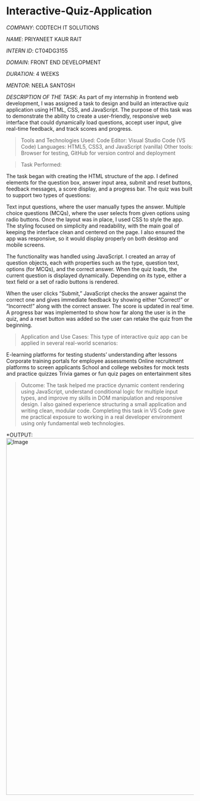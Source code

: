 # Interactive-Quiz-Application

*COMPANY*: CODTECH IT SOLUTIONS

*NAME*: PRIYANEET KAUR RAIT

*INTERN ID*: CT04DG3155

*DOMAIN*: FRONT END DEVELOPMENT

*DURATION*: 4 WEEKS

*MENTOR*: NEELA SANTOSH

*DESCRIPTION OF THE TASK*:
              As part of my internship in frontend web development, I was assigned a task to design and build an interactive quiz application using HTML, CSS, and JavaScript. The purpose of this task was to demonstrate the ability to create a user-friendly, responsive web interface that could dynamically load questions, accept user input, give real-time feedback, and track scores and progress.

>Tools and Technologies Used:
>Code Editor: Visual Studio Code (VS Code)
>Languages: HTML5, CSS3, and JavaScript (vanilla)
>Other tools: Browser for testing, GitHub for version control and deployment

>Task Performed:

The task began with creating the HTML structure of the app. I defined elements for the question box, answer input area, submit and reset buttons, feedback messages, a score display, and a progress bar. The quiz was built to support two types of questions:

Text input questions, where the user manually types the answer.
Multiple choice questions (MCQs), where the user selects from given options using radio buttons.
Once the layout was in place, I used CSS to style the app. The styling focused on simplicity and readability, with the main goal of keeping the interface clean and centered on the page. I also ensured the app was responsive, so it would display properly on both desktop and mobile screens.

The functionality was handled using JavaScript. I created an array of question objects, each with properties such as the type, question text, options (for MCQs), and the correct answer. When the quiz loads, the current question is displayed dynamically. Depending on its type, either a text field or a set of radio buttons is rendered.

When the user clicks “Submit,” JavaScript checks the answer against the correct one and gives immediate feedback by showing either “Correct!” or “Incorrect!” along with the correct answer. The score is updated in real time. A progress bar was implemented to show how far along the user is in the quiz, and a reset button was added so the user can retake the quiz from the beginning.

>Application and Use Cases: 
>This type of interactive quiz app can be applied in several real-world scenarios:

E-learning platforms for testing students’ understanding after lessons
Corporate training portals for employee assessments
Online recruitment platforms to screen applicants
School and college websites for mock tests and practice quizzes
Trivia games or fun quiz pages on entertainment sites

>Outcome: The task helped me practice dynamic content rendering using JavaScript, understand conditional logic for multiple input types, and improve my skills in DOM manipulation and responsive design. I also gained experience structuring a small application and writing clean, modular code. Completing this task in VS Code gave me practical exposure to working in a real developer environment using only fundamental web technologies.

*OUTPUT:
<img width="1470" height="956" alt="Image" src="https://github.com/user-attachments/assets/187fee3e-e6d9-4caf-8379-8d4de3d315bb" />

